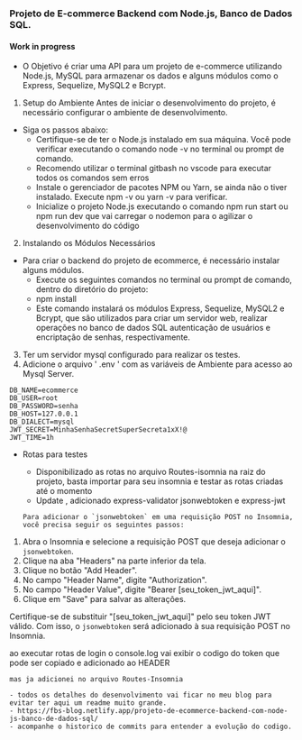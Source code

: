 ### Projeto de E-commerce Backend com Node.js, Banco de Dados SQL.
#### Work in progress

- O Objetivo é criar uma API para um projeto de e-commerce utilizando Node.js, MySQL para armazenar os dados e alguns módulos como o Express, Sequelize, MySQL2 e Bcrypt.
1. Setup do Ambiente
Antes de iniciar o desenvolvimento do projeto, é necessário configurar o ambiente de desenvolvimento. 
- Siga os passos abaixo:
  - Certifique-se de ter o Node.js instalado em sua máquina. Você pode verificar executando o comando node -v no terminal ou prompt de comando.
  - Recomendo utilizar o terminal gitbash no vscode para executar todos os comandos sem erros
  - Instale o gerenciador de pacotes NPM ou Yarn, se ainda não o tiver instalado. Execute npm -v ou yarn -v para verificar.
  - Inicialize o projeto Node.js executando o comando npm run start ou npm run dev que vai carregar o nodemon para o agilizar o desenvolvimento do código
2. Instalando os Módulos Necessários
- Para criar o backend do projeto de ecommerce, é necessário instalar alguns módulos. 
  - Execute os seguintes comandos no terminal ou prompt de comando, dentro do diretório do projeto:
  - npm install
  - Este comando instalará os módulos Express, Sequelize, MySQL2 e Bcrypt, que são utilizados para criar um servidor web, realizar operações no banco de dados SQL autenticação de usuários e encriptação de senhas, respectivamente.
3. Ter um servidor mysql configurado para realizar os testes.
4.  Adicione o arquivo ' .env ' com as variáveis de Ambiente para acesso ao Mysql Server.
```
DB_NAME=ecommerce
DB_USER=root
DB_PASSWORD=senha
DB_HOST=127.0.0.1
DB_DIALECT=mysql
JWT_SECRET=MinhaSenhaSecretSuperSecreta1xX!@
JWT_TIME=1h
```

- Rotas para testes
  - Disponibilizado as rotas no arquivo Routes-isomnia na raiz do projeto,  basta importar para seu insomnia e testar as rotas criadas até o momento
  - Update , adicionado express-validator jsonwebtoken e express-jwt

  ```
  Para adicionar o `jsonwebtoken` em uma requisição POST no Insomnia, você precisa seguir os seguintes passos:

1. Abra o Insomnia e selecione a requisição POST que deseja adicionar o `jsonwebtoken`.
2. Clique na aba "Headers" na parte inferior da tela.
3. Clique no botão "Add Header".
4. No campo "Header Name", digite "Authorization".
5. No campo "Header Value", digite "Bearer [seu_token_jwt_aqui]".
6. Clique em "Save" para salvar as alterações.

Certifique-se de substituir "[seu_token_jwt_aqui]" pelo seu token JWT válido. Com isso, o `jsonwebtoken` será adicionado à sua requisição POST no Insomnia.

ao executar rotas de login o console.log vai exibir o codigo do token que pode ser copiado e adicionado ao HEADER
  ```
  mas ja adicionei no arquivo Routes-Insomnia

- todos os detalhes do desenvolvimento vai ficar no meu blog para evitar ter aqui um readme muito grande.
- https://fbs-blog.netlify.app/projeto-de-ecommerce-backend-com-node-js-banco-de-dados-sql/
- acompanhe o historico de commits para entender a evolução do codigo. 
